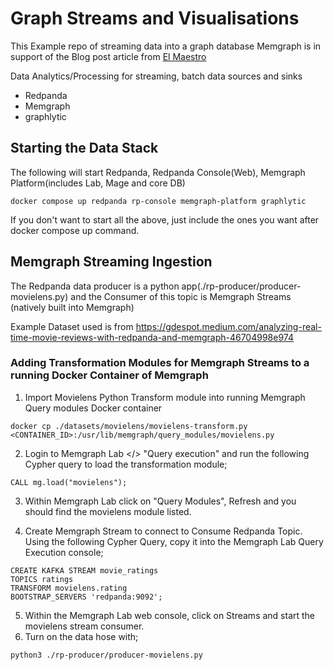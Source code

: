 # Graph Streams and Visualisations

This Example repo of streaming data into a graph database Memgraph is in support of the Blog post article from [El Maestro](https://maestro.project-ma.com/posts/redpanda-memgraph-streaming-visualisation)

Data Analytics/Processing for streaming, batch data sources and sinks

- Redpanda
- Memgraph
- graphlytic

## Starting the Data Stack
The following will start Redpanda, Redpanda Console(Web), Memgraph Platform(includes Lab, Mage and core DB)
```
docker compose up redpanda rp-console memgraph-platform graphlytic
```
If you don't want to start all the above, just include the ones you want after docker compose up command. 

## Memgraph Streaming Ingestion
The Redpanda data producer is a python app(./rp-producer/producer-movielens.py) and the Consumer of this topic is Memgraph Streams (natively built into Memgraph)

Example Dataset used is from https://gdespot.medium.com/analyzing-real-time-movie-reviews-with-redpanda-and-memgraph-46704998e974

### Adding Transformation Modules for Memgraph Streams to a running Docker Container of Memgraph

1. Import Movielens Python Transform module into running Memgraph Query modules Docker container
```
docker cp ./datasets/movielens/movielens-transform.py <CONTAINER_ID>:/usr/lib/memgraph/query_modules/movielens.py
```

2. Login to Memgraph Lab </> "Query execution" and run the following Cypher query to load the transformation module;
```
CALL mg.load("movielens");
```

3. Within Memgraph Lab click on "Query Modules", Refresh and you should find the movielens module listed. 

4. Create Memgraph Stream to connect to Consume Redpanda Topic.  Using the following Cypher Query, copy it into the Memgraph Lab Query Execution console;
```
CREATE KAFKA STREAM movie_ratings 
TOPICS ratings 
TRANSFORM movielens.rating 
BOOTSTRAP_SERVERS 'redpanda:9092';
```

5. Within the Memgraph Lab web console, click on Streams and start the movielens stream consumer.
6. Turn on the data hose with;
```
python3 ./rp-producer/producer-movielens.py
```
